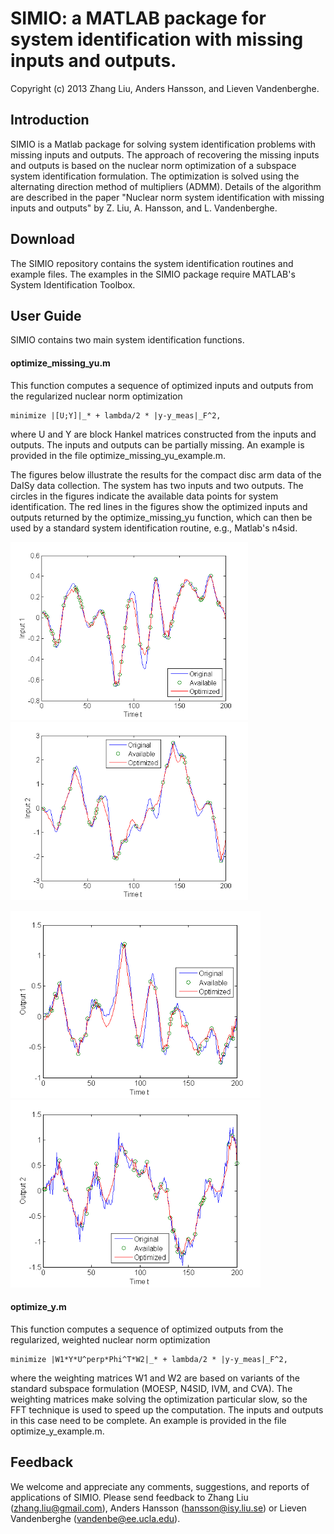 # SIMIO: a MATLAB package for system identification with missing inputs and outputs.

Copyright (c) 2013 Zhang Liu, Anders Hansson, and Lieven Vandenberghe.

## Introduction

SIMIO is a Matlab package for solving system identification problems with missing inputs and outputs. The approach of recovering the missing inputs and outputs is based on the nuclear norm optimization of a subspace system identification formulation. The optimization is solved using the alternating direction method of multipliers (ADMM). Details of the algorithm are described in the paper "Nuclear norm system identification with missing inputs and outputs" by Z. Liu, A. Hansson, and L. Vandenberghe.

## Download

The SIMIO repository contains the system identification routines and example files. The examples in the SIMIO package require MATLAB's System Identification Toolbox.

## User Guide
SIMIO contains two main system identification functions. 

#### optimize_missing_yu.m

This function computes a sequence of optimized inputs and outputs from
the regularized nuclear norm optimization

    minimize |[U;Y]|_* + lambda/2 * |y-y_meas|_F^2,

where U and Y are block Hankel matrices constructed from the inputs
and outputs.  The inputs and outputs can be partially missing.
An example is provided in the file optimize_missing_yu_example.m.

The figures below illustrate the results for the compact disc arm data of the DaISy data collection. The system has two inputs and two outputs. The circles in the figures indicate the available data points for system identification. The red lines in the figures show the optimized inputs and outputs returned by the optimize_missing_yu function, which can then be used by a standard system identification routine, e.g., Matlab's n4sid.

<p float="left">
  <img src="README_files/CD_Player_Arm_u1.png" alt="CD_Player_Arm_u1.png" width="380" />
  <img src="README_files/CD_Player_Arm_u2.png" alt="CD_Player_Arm_u2.png" width="380" />
</p>

<p float="left">
  <img src="README_files/CD_Player_Arm_y1.png" alt="CD_Player_Arm_y1.png" width="400" />
  <img src="README_files/CD_Player_Arm_y2.png" alt="CD_Player_Arm_y2.png" width="400" />
</p>

#### optimize_y.m

This function computes a sequence of optimized outputs from the
regularized, weighted nuclear norm optimization

    minimize |W1*Y*U^perp*Phi^T*W2|_* + lambda/2 * |y-y_meas|_F^2,

where the weighting matrices W1 and W2 are based on variants of the
standard subspace formulation (MOESP, N4SID, IVM, and CVA).  The
weighting matrices make solving the optimization particular slow, so
the FFT technique is used to speed up the computation. The inputs
and outputs in this case need to be complete.  An example is
provided in the file optimize_y_example.m.

## Feedback
We welcome and appreciate any comments, suggestions, and reports of applications of SIMIO. Please send feedback to Zhang Liu (zhang.liu@gmail.com), Anders Hansson (hansson@isy.liu.se) or Lieven Vandenberghe (vandenbe@ee.ucla.edu).
